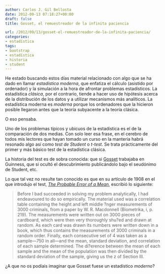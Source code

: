 ```yaml
---
author: Carlos J. Gil Bellosta
date: 2012-09-13 07:18:27+00:00
draft: false
title: Gosset, el remuestreador de la infinita paciencia

url: /2012/09/13/gosset-el-remuestreador-de-la-infinita-paciencia/
categories:
- estadística
tags:
- bootstrap
- estadística
- historia
- student
---
```


He estado buscando estos días material relacionado con algo que se ha dado en llamar _estadística moderna_, que enfatiza el cálculo (asistido por ordenador) y la simulación a la hora de afrontar problemas estadísticos. La estadística _clásica_, por el contrario, tiende a hacer uso de hipótesis acerca de la distribución de los datos y a utilizar mecanismos más analíticos. La estadística moderna es _moderna_ porque los ordenadores que la hicieron posible llegaron antes que la teoría subyacente a la teoría clásica.

O eso pensaba.

Uno de los problemas típicos y ubicuos de la estadística es el de la comparación de dos medias. Con solo leer esa frase, en el cerebro de todos mis lectores que hayan tomado un curso en la manteria habrá resonado algo así como _test de Student_ o _t-test_. Se trata prácticamente del primer y más básico test de la estadística clásica.

La historia del test es de sobra conocida: que si [Gosset](http://es.wikipedia.org/wiki/William_Sealy_Gosset) trabajaba en Guinness, que si ocultó el descubrimiento publicándolo bajo el seudónimo de Student, etc.

Lo que tal vez no resulte tan conocido es que en su artículo de 1908 en el que introdujo el test, [_The Probable Error of a Mean_](http://www.york.ac.uk/depts/maths/histstat/student.pdf), escribió lo siguiente:

> Before I bad succeeded in solving my problem analytically, I had endeavoured to do so empirically. The material used was a correlation table containing the height and left middle ?nger measurements of 3000 criminals, from a paper by W. R. Macdonnell (Biometrika, i, p. 219). The measurements were written out on 3000 pieces of cardboard, which were then very thoroughly shu?ed and drawn at random. As each card was drawn its numbers were written down in a book, which thus contains the measurements of 3000 criminals in a random order. Finally, each consecutive set of 4 was taken as a sample—750 in all—and the mean, standard deviation, and correlation of each sample determined. The di?erence between the mean of each sample and the mean of the population was then divided by the standard deviation of the sample, giving us the z of Section III.

¿A que no os podíais imaginar que Gosset fuese un estadístico _moderno_?
